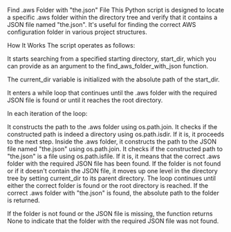 Find .aws Folder with "the.json" File
This Python script is designed to locate a specific .aws folder within the directory tree and verify that it contains a JSON file named "the.json". It's useful for finding the correct AWS configuration folder in various project structures.

How It Works
The script operates as follows:

It starts searching from a specified starting directory, start_dir, which you can provide as an argument to the find_aws_folder_with_json function.

The current_dir variable is initialized with the absolute path of the start_dir.

It enters a while loop that continues until the .aws folder with the required JSON file is found or until it reaches the root directory.

In each iteration of the loop:

It constructs the path to the .aws folder using os.path.join.
It checks if the constructed path is indeed a directory using os.path.isdir. If it is, it proceeds to the next step.
Inside the .aws folder, it constructs the path to the JSON file named "the.json" using os.path.join.
It checks if the constructed path to "the.json" is a file using os.path.isfile. If it is, it means that the correct .aws folder with the required JSON file has been found.
If the folder is not found or if it doesn't contain the JSON file, it moves up one level in the directory tree by setting current_dir to its parent directory.
The loop continues until either the correct folder is found or the root directory is reached.
If the correct .aws folder with "the.json" is found, the absolute path to the folder is returned.

If the folder is not found or the JSON file is missing, the function returns None to indicate that the folder with the required JSON file was not found.